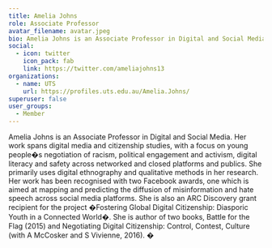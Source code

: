 ```yaml
---
title: Amelia Johns
role: Associate Professor
avatar_filename: avatar.jpeg
bio: Amelia Johns is an Associate Professor in Digital and Social Media.
social:
  - icon: twitter
    icon_pack: fab
    link: https://twitter.com/ameliajohns13
organizations:
  - name: UTS
    url: https://profiles.uts.edu.au/Amelia.Johns/
superuser: false
user_groups:
  - Member
---
```

Amelia Johns is an Associate Professor in Digital and Social Media. Her work spans digital media and citizenship studies, with a focus on young people�s negotiation of racism, political engagement and activism, digital literacy and safety across networked and closed platforms and publics. She primarily uses digital ethnography and qualitative methods in her research. Her work has been recognised with two Facebook awards, one which is aimed at mapping and predicting the diffusion of misinformation and hate speech across social media platforms. She is also an ARC Discovery grant recipient for the project �Fostering Global Digital Citizenship: Diasporic Youth in a Connected World�. She is author of two books, Battle for the Flag (2015) and Negotiating Digital Citizenship: Control, Contest, Culture (with A McCosker and S Vivienne, 2016).
�
